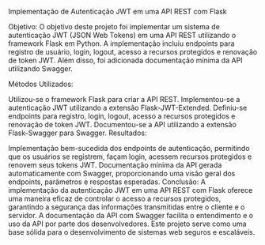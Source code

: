 Implementação de Autenticação JWT em uma API REST com Flask

Objetivo:
O objetivo deste projeto foi implementar um sistema de autenticação JWT (JSON Web Tokens) em uma API REST utilizando o framework Flask em Python. A implementação incluiu endpoints para registro de usuário, login, logout, acesso a recursos protegidos e renovação de token JWT. Além disso, foi adicionada documentação mínima da API utilizando Swagger.

Métodos Utilizados:

Utilizou-se o framework Flask para criar a API REST.
Implementou-se a autenticação JWT utilizando a extensão Flask-JWT-Extended.
Definiu-se endpoints para registro, login, logout, acesso a recursos protegidos e renovação de token JWT.
Documentou-se a API utilizando a extensão Flask-Swagger para Swagger.
Resultados:

Implementação bem-sucedida dos endpoints de autenticação, permitindo que os usuários se registrem, façam login, acessem recursos protegidos e renovem seus tokens JWT.
Documentação mínima da API gerada automaticamente com Swagger, proporcionando uma visão geral dos endpoints, parâmetros e respostas esperadas.
Conclusão:
A implementação da autenticação JWT em uma API REST com Flask oferece uma maneira eficaz de controlar o acesso a recursos protegidos, garantindo a segurança das informações transmitidas entre o cliente e o servidor. A documentação da API com Swagger facilita o entendimento e o uso da API por parte dos desenvolvedores. Este projeto serve como uma base sólida para o desenvolvimento de sistemas web seguros e escaláveis.
